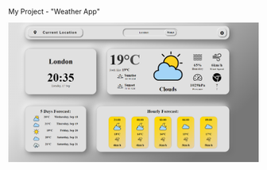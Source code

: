 My Project - "Weather App"

![Screenshot](https://github.com/Neketobro/WeatherApp/blob/master/weatherAppImage.png)
